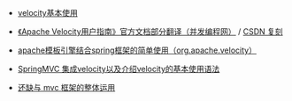 + [velocity基本使用](https://www.jianshu.com/p/98300c2df6c9)  
- [《Apache Velocity用户指南》官方文档部分翻译（并发编程网）](http://ifeve.com/apache-velocity-dev/) / [CSDN 复刻](https://blog.csdn.net/xiang__liu/article/details/81160766)  
+ [apache模板引擎结合spring框架的简单使用（org.apache.velocity）](https://blog.csdn.net/qq_17089617/article/details/79112758)
- [SpringMVC 集成velocity以及介绍velocity的基本使用语法](https://blog.csdn.net/weixin_40470497/article/details/79951169)  
+ [还缺与 mvc 框架的整体运用]()
